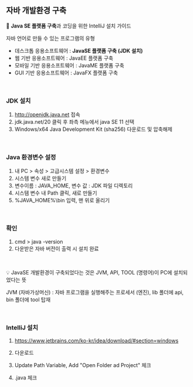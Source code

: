 ## 자바 개발환경 구축



:book: **Java SE 플랫폼 구축**과 코딩을 위한 IntelliJ 설치 가이드



자바 언어로 만들 수 있는 프로그램의 유형

- 데스크톱 응용소프트웨어 : **JavaSE 플랫폼 구축 (JDK 설치)**
- 웹 기반 응용소프트웨어 : JavaEE 플랫폼 구축
- 모바일 기반 응용소프트웨어 : JavaME 플랫폼 구축
- GUI 기반 응용소프트웨어 : JavaFX 플랫폼 구축

<br/>

### JDK 설치

1. http://openjdk.java.net 접속
2. jdk.java.net/20 클릭 후 좌측 메뉴에서 java SE 11 선택
3. Windows/x64 Java Development Kit (sha256) 다운로드 및 압축해제

<br/>

### Java 환경변수 설정

1. 내 PC > 속성 > 고급시스템 설정 > 환경변수
2. 시스템 변수 새로 만들기
3. 변수이름 : JAVA_HOME, 변수 값 : JDK 파일 디렉토리
4. 시스템 변수 내 Path 클릭, 새로 만들기
5. %JAVA_HOME%\bin 입력, 맨 위로 올리기

<br/>

### 확인

1. cmd > java -version
2. 다운받은 자바 버전이 출력 시 설치 완료

<br/>

:bulb: JavaSE 개발환경이 구축되었다는 것은 JVM, API, TOOL (명령어)이 PC에 설치되었다는 뜻

JVM (자바가상머신) : 자바 프로그램을 실행해주는 프로세서 (엔진), lib 폴더에 api, bin 폴더에 tool 탑재

<br/>

### IntelliJ 설치

1. https://www.jetbrains.com/ko-kr/idea/download/#section=windows

2. 다운로드

3. Update Path Variable, Add "Open Folder ad Project" 체크
4. .java 체크
